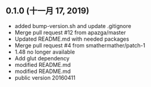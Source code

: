 ## 0.1.0 (十一月 17, 2019)
  - added bump-version.sh and update .gitignore
  - Merge pull request #12 from apazga/master
  - Updated README.md with needed packages
  - Merge pull request #4 from smathermather/patch-1
  - 1.48 no longer available
  - Add glut dependency
  - modified README.md
  - modified README.md
  - public version 20160411


